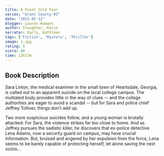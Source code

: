 ```yaml
---
title: A Faint Cold Fear
series: "Grant County #3"
date: "2022-05-12"
blogger: Lauren Hamann
author: Slaughter, Karin
narrator: Early, Kathleen
tags: ['Fiction', 'Mystery', 'Thriller']
image: 1.jpg
rating: 5
score: 88
time: 13h17m
---
```



## Book Description

Sara Linton, the medical examiner in the small town of Heartsdale, Georgia, is called out to an apparent suicide on the local college campus. The mutilated body provides little in the way of clues -- and the college authorities are eager to avoid a scandal -- but for Sara and police chief Jeffrey Tolliver, things don't add up.

Two more suspicious suicides follow, and a young woman is brutally attacked. For Sara, the violence strikes far too close to home. And as Jeffrey pursues the sadistic killer, he discovers that ex-police detective Lena Adams, now a security guard on campus, may have crucial information. But, bruised and angered by her expulsion from the force, Lena seems to be barely capable of protecting herself, let alone saving the next victim...